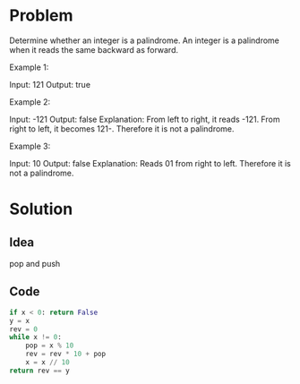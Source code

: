 # Problem

Determine whether an integer is a palindrome. An integer is a palindrome when it reads the same backward as forward.

Example 1:

Input: 121
Output: true

Example 2:

Input: -121
Output: false
Explanation: From left to right, it reads -121. From right to left, it becomes 121-. Therefore it is not a palindrome.

Example 3:

Input: 10
Output: false
Explanation: Reads 01 from right to left. Therefore it is not a palindrome.

# Solution

## Idea

pop and push

## Code

```python
if x < 0: return False
y = x
rev = 0
while x != 0:
    pop = x % 10
    rev = rev * 10 + pop
    x = x // 10
return rev == y
```